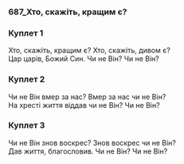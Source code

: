 ### 687_Хто, скажіть, кращим є?
### Куплет 1
Хто, скажіть, кращим є? Хто, скажіть, дивом є? <br/>Цар царів, Божий Син. Чи не Він? Чи не Він?
### Куплет 2
Чи не Він вмер за нас? Вмер за нас чи не Він? <br/>На хресті життя віддав чи не Він? Чи не Він?
### Куплет 3
Чи не Він знов воскрес? Знов воскрес чи не Він? <br/>Дав життя, благословив. Чи не Він? Чи не Він?

